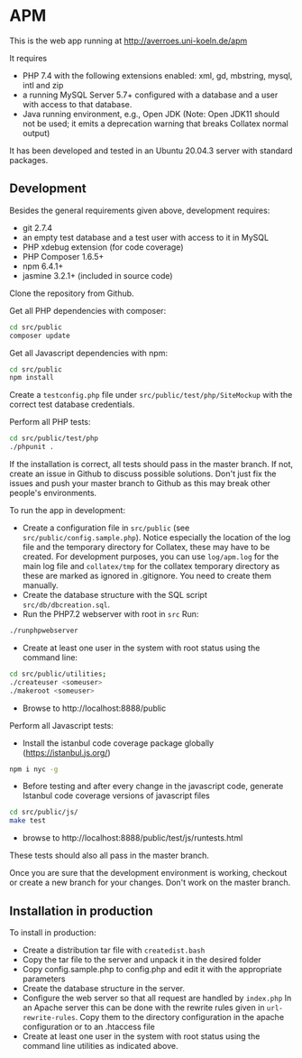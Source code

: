 # APM
This is the web app running at http://averroes.uni-koeln.de/apm

It requires 
* PHP 7.4 with the following extensions enabled: xml, gd, mbstring, mysql, intl and zip
* a running MySQL Server 5.7+ configured with a database 
and a user with access to that database.
* Java running environment, e.g., Open JDK  (Note: Open JDK11 should not be used; it emits 
a deprecation warning that breaks Collatex normal output)

It has been developed and tested in an Ubuntu 20.04.3 server with standard packages.

## Development

Besides the general requirements given above, development requires:

* git 2.7.4
* an empty test database and a test user with access to it in MySQL
* PHP xdebug extension (for code coverage)
* PHP Composer 1.6.5+
* npm 6.4.1+
* jasmine 3.2.1+ (included in source code)

Clone the repository from Github. 

Get all PHP dependencies with composer:
```bash
cd src/public
composer update
```

Get all Javascript dependencies with npm:
```bash
cd src/public
npm install
```
Create a ``testconfig.php`` file under ``src/public/test/php/SiteMockup`` with the correct
test database credentials. 

Perform all PHP tests: 

```bash
cd src/public/test/php
./phpunit .
```
If the installation is correct, all tests should pass in the master branch. 
If not, create an issue in Github to discuss possible solutions. Don't just
fix the issues and push your master branch to Github as this may break other
people's environments. 

To run the app in development:

* Create a configuration file in ``src/public`` 
(see ```src/public/config.sample.php```). Notice especially the location
of the log file and the temporary directory for Collatex, these may have to 
be created. For development purposes, you can use ``log/apm.log`` for the main
log file and ``collatex/tmp`` for the collatex temporary directory as these
are marked as ignored in .gitignore. You need to create them manually.
* Create the database structure
with the SQL script ```src/db/dbcreation.sql```. 
* Run the PHP7.2 webserver with root in ```src```  Run:
```bash
./runphpwebserver
```
* Create at least one user in the system with root status using the 
  command line:
```bash
cd src/public/utilities;
./createuser <someuser>
./makeroot <someuser>
```
* Browse to http://localhost:8888/public


Perform all Javascript tests:

* Install the istanbul code coverage package globally (https://istanbul.js.org/) 
```bash
npm i nyc -g
```
* Before testing and after every change in the javascript code, generate Istanbul code coverage versions of javascript files
```bash
cd src/public/js/
make test
```
* browse to http://localhost:8888/public/test/js/runtests.html

These tests should also all pass in the master branch.



Once you are sure that the development environment is working, checkout or create
a new branch for your changes. Don't work on the master branch.

## Installation in production

To install in production:  
* Create a distribution tar file with ```createdist.bash```
* Copy the tar file to the server and unpack it in the desired folder
* Copy config.sample.php to config.php and edit it with the appropriate
  parameters
* Create the database structure in the server. 
* Configure the web server so that all request are handled by ```index.php``` 
  In an Apache server this can be done with the rewrite rules given
  in ```url-rewrite-rules```. Copy them to the directory configuration
  in the apache configuration or to an .htaccess file
* Create at least one user in the system with root status using the command
  line utilities as indicated above.

